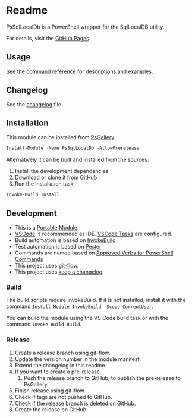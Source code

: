 # Readme

PsSqlLocalDb is a PowerShell wrapper for the SqlLocalDB utility.

For details, visit the [GitHub Pages](https://abbgrade.github.io/PsSqlLocalDb/).

## Usage

See [the command reference](./docs/) for descriptions and examples.

## Changelog

See the [changelog](./CHANGELOG.md) file.

## Installation

This module can be installed from [PsGallery](https://www.powershellgallery.com/packages/PsSqlLocalDb).

```powershell
Install-Module -Name PsSqlLocalDb -AllowPrerelease
```

Alternatively it can be built and installed from the sources:

1. Install the development dependencies
2. Download or clone it from GitHub
3. Run the installation task:

```powershell
Invoke-Build Install
```

## Development

- This is a [Portable Module](https://docs.microsoft.com/de-de/powershell/scripting/dev-cross-plat/writing-portable-modules?view=powershell-7).
- [VSCode](https://code.visualstudio.com) is recommended as IDE. [VSCode Tasks](https://code.visualstudio.com/docs/editor/tasks) are configured.
- Build automation is based on [InvokeBuild](https://github.com/nightroman/Invoke-Build)
- Test automation is based on [Pester](https://pester.dev)
- Commands are named based on [Approved Verbs for PowerShell Commands](https://docs.microsoft.com/de-de/powershell/scripting/developer/cmdlet/approved-verbs-for-windows-powershell-commands)
- This project uses [git-flow](https://github.com/nvie/gitflow).
- This project uses [keep a changelog](https://keepachangelog.com/en/1.0.0/).

### Build

The build scripts require InvokeBuild. If it is not installed, install it with the command `Install-Module InvokeBuild -Scope CurrentUser`.

You can build the module using the VS Code build task or with the command `Invoke-Build Build`.

### Release

1. Create a release branch using git-flow.
2. Update the version number in the module manifest.
3. Extend the changelog in this readme.
4. If you want to create a pre-release.
   1. Push the release branch to GitHub, to publish the pre-release to PsGallery.
5. Finish release using git-flow.
6. Check if tags are not pushed to GitHub.
7. Check if the release branch is deleted on GitHub.
8. Create the release on GitHub.
